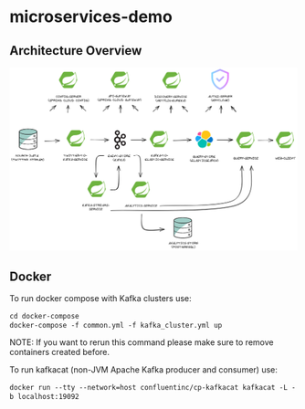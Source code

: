 # microservices-demo

## Architecture Overview

![](/architecture-overview.png)

## Docker
To run docker compose with Kafka clusters use:
```
cd docker-compose
docker-compose -f common.yml -f kafka_cluster.yml up
```
NOTE: If you want to rerun this command please make sure to remove containers created before.

To run kafkacat (non-JVM Apache Kafka producer and consumer) use:
```
docker run --tty --network=host confluentinc/cp-kafkacat kafkacat -L -b localhost:19092
```
